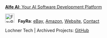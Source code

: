 <!--sylph-daoist-->

<!-- <a href="https://www.youtube.com/watch?v=d7hc_GrZP4Y&list=RDMM&index=4" target="_blank">
  <img src="https://avatars.githubusercontent.com/u/8673894?v=4" alt="HONK!">
</a> -->

<!-- --- -->

<!--<img src="https://avatars.githubusercontent.com/u/193454712?s=64&v=4" alt="Sylph DAO" width="30"> &nbsp; **Sylph DAO**: [GitHub](https://github.com/sylph-dao), [Website](https://sylph.finance), [Contact](mailto:dao@sylph.box) | <img src="https://avatars.githubusercontent.com/u/193454158?s=64&v=4" alt="Sylph DAO Archive" width="30"> &nbsp; Archive: [GitHub](https://github.com/sylph-dao-arc)  | <img src="https://avatars.githubusercontent.com/u/193456537?s=64&v=4" alt="Lochner Tech Archive" width="30"> &nbsp; Archive: [GitHub](https://github.com/lochner-arc)  -->

<!--**Alfe**: -->

[**Alfe AI**: Your AI Software Development Platform](https://alfe.dev)  

<img src="https://avatars.githubusercontent.com/u/185224928?s=64&v=4" alt="FayRa" width="30"> &nbsp; **FayRa**: <!--[GitHub](https://github.com/fay-ra), --><!--(eCommerce / Logistics) , -->[eBay](https://www.ebay.com/str/fayralogistics), [Amazon](https://www.amazon.com/shops/fayra), [Website](https://fayra.com), [Contact](mailto:support@fayra.com)  

<!-- **Faystation**: Coming soon. Like Baystation if you replaced the B with an F. -->

<!--<img src="https://avatars.githubusercontent.com/u/193456537?s=64&v=4" alt="Lochner Tech" width="30"> &nbsp; --> 

Lochner Tech | Archived Projects: [GitHub](https://github.com/orgs/lochner-arc/repositories)

<!-- redo old svn portfolio website to lochner.tech -->

<!-- Faystation -->

<!-- Alfmir -->

<!-- Aurora -->

<!-- Whimsy -->
